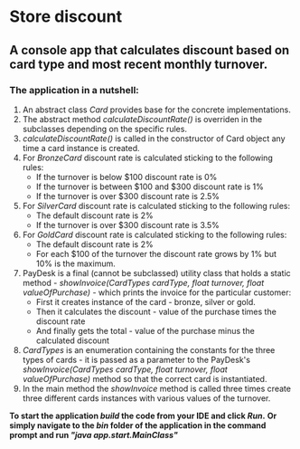 # Store discount

## A console app that calculates discount based on card type and most recent monthly turnover.

### The application in a nutshell:
1. An abstract class _Card_ provides base for the concrete implementations.
2. The abstract method _calculateDiscountRate()_ is overriden in the subclasses depending on the specific rules.
3. _calculateDiscountRate()_ is called in the constructor of Card object any time a card instance is created.
4. For _BronzeCard_ discount rate is calculated sticking to the following rules:
   - If the turnover is below $100 discount rate is 0%
   - If the turnover is between $100 and $300 discount rate is 1%
   - If the turnover is over $300 discount rate is 2.5%
5. For _SilverCard_ discount rate is calculated sticking to the following rules:
   - The default discount rate is 2%
   - If the turnover is over $300 discount rate is 3.5%
6. For _GoldCard_ discount rate is calculated sticking to the following rules:
   - The default discount rate is 2%
   - For each $100 of the turnover the discount rate grows by 1% but 10% is the maximum.
7. PayDesk is a final (cannot be subclassed) utility class that holds a static method - _showInvoice(CardTypes cardType, float turnover, float valueOfPurchase)_ - which prints the invoice for the particular customer:
   - First it creates instance of the card - bronze, silver or gold.
   - Then it calculates the discount - value of the purchase times the discount rate
   - And finally gets the total - value of the purchase minus the calculated discount
8. _CardTypes_ is an enumeration containing the constants for the three types of cards - it is passed as a parameter to the PayDesk's _showInvoice(CardTypes cardType, float turnover, float valueOfPurchase)_ method so that the correct card is instantiated.
9. In the main method the _showInvoice_ method is called three times create three different cards instances with various values of the turnover.

**To start the application _build_ the code from your IDE and click _Run_.**
**Or simply navigate to the _bin_ folder of the application in the command prompt and run _"java app.start.MainClass"_**
